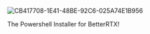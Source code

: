  ![CB417708-1E41-48BE-92C6-025A74E1B956](https://github.com/ABUCKY0/betterrtx-installer/assets/81783950/90bdddc7-17d2-4847-bc25-d5fe4bebc7d8)

The Powershell Installer for BetterRTX!

 
